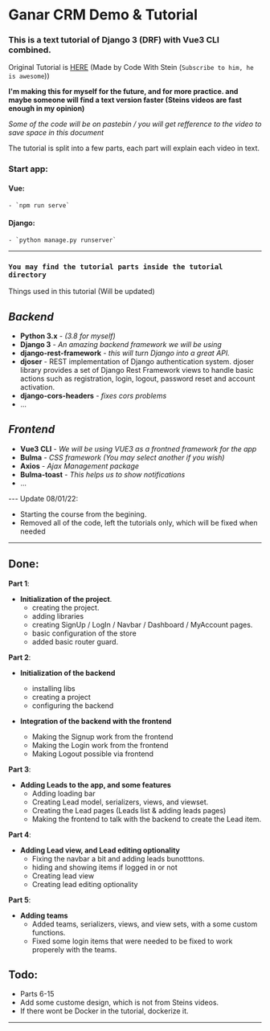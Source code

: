 # Ganar CRM Demo & Tutorial
### This is a text tutorial of Django 3 (DRF) with Vue3 CLI combined.

Original Tutorial is [HERE](https://www.youtube.com/watch?v=7rxHWX730nE&list=PLpyspNLjzwBl-u7Vh8mGfqqRKcVxHzqlp&index=2) (Made by Code With Stein (`Subscribe to him, he is awesome`))

**I'm making this for myself for the future, and for more practice.
and maybe someone will find a text version faster (Steins videos are fast enough in my opinion)**

*Some of the code will be on pastebin / you will get refference to the video to save space in this document*

The tutorial is split into a few parts, each part will explain each video in text.


### Start app:

#### Vue:
    - `npm run serve`


#### Django:
    - `python manage.py runserver`
-----
### `You may find the tutorial parts inside the tutorial directory`
Things used in this tutorial (Will be updated)
## *Backend*
- **Python 3.x** - *(3.8 for myself)*
- **Django 3** - *An amazing backend framework we will be using*
- **django-rest-framework** - *this will turn Django into a great API.*
- **djoser** - REST implementation of Django authentication system. djoser library provides a set of Django Rest Framework views to handle basic actions such as registration, login, logout, password reset and account activation. 
- **django-cors-headers** - *fixes cors problems*
- ...
    
## *Frontend*
- **Vue3 CLI** - *We will be using VUE3 as a frontned framework for the app*
- **Bulma** - *CSS framework (You may select another if you wish)*
- **Axios** - *Ajax Management package*
- **Bulma-toast** - *This helps us to show notifications*
- ... 

--- Update 08/01/22:
- Starting the course from the begining.
- Removed all of the code, left the tutorials only, which will be fixed when needed
-----

## Done:

**Part 1**:
- **Initialization of the project**.
    - creating the project.
    - adding libraries
    - creating SignUp / LogIn / Navbar / Dashboard / MyAccount pages.
    - basic configuration of the store
    - added basic router guard.

**Part 2**:
- **Initialization of the backend**
    - installing libs
    - creating a project
    - configuring the backend

- **Integration of the backend with the frontend**
    - Making the Signup work from the frontend
    - Making the Login work from the frontend
    - Making Logout possible via frontend

**Part 3**:
- **Adding Leads to the app, and some features**
    - Adding loading bar
    - Creating Lead model, serializers, views, and viewset.
    - Creating the Lead pages (Leads list & adding leads pages)
    - Making the frontend to talk with the backend to create the Lead item.

**Part 4**:
- **Adding Lead view, and Lead editing optionality**
    - Fixing the navbar a bit and adding leads bunotttons.
    - hiding and showing items if logged in or not
    - Creating lead view
    - Creating lead editing optionality


**Part 5**:
- **Adding teams**
    - Added teams, serializers, views, and view sets, with a some custom functions.
    - Fixed some login items that were needed to be fixed to work properely with the teams.

## Todo:

- Parts 6-15
- Add some custome design, which is not from Steins videos.
- If there wont be Docker in the tutorial, dockerize it.


-----
